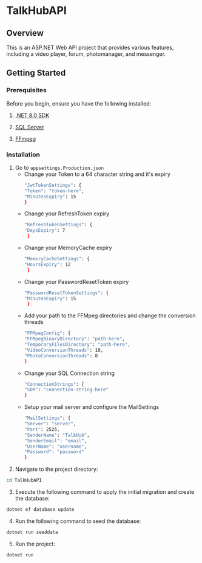 # TalkHubAPI

## Overview
This is an ASP.NET Web API project that provides various features, including a video player, forum, photomanager, and messenger.
## Getting Started
### Prerequisites
Before you begin, ensure you have the following installed:

1. [.NET 8.0 SDK](https://dotnet.microsoft.com/download/dotnet/8.0)

2. [SQL Server](https://www.microsoft.com/en-us/sql-server/sql-server-downloads)

3. [FFmpeg](https://www.ffmpeg.org/download.html)

### Installation
1. Go to `appsettings.Production.json`
   - Change your Token to a 64 character string and it's expiry
     ```bash
     "JwtTokenSettings": {
     "Token": "token-here",
     "MinutesExpiry": 15
     }
   - Change your RefreshToken expiry
     ```bash
     "RefreshTokenSettings": {
     "DaysExpiry": 7
      }
   - Change your MemoryCache expiry
     ```bash
     "MemoryCacheSettings": {
     "HoursExpiry": 12
      }
   - Change your PasswordResetToken expiry
     ```bash
     "PasswordResetTokenSettings": {
     "MinutesExpiry": 15
      }
   - Add your path to the FFMpeg directories and change the conversion threads
     ```bash
     "FFMpegConfig": {
     "FFMpegBinaryDirectory": "path-here",
     "TemporaryFilesDirectory": "path-here",
     "VideoConversionThreads": 10,
     "PhotoConversionThreads": 8
     }
   - Change your SQL Connection string
     ```bash
     "ConnectionStrings": {
     "SDR": "connection-string-here"
     }
    - Setup your mail server and configure the MailSettings
        ```bash
       "MailSettings": {
      "Server": "server",
      "Port": 2525,
      "SenderName": "TalkHub",
      "SenderEmail": "email",
      "UserName": "username",
      "Password": "password"
       }
     
3. Navigate to the project directory:
```bash
cd TalkHubAPI
```
3. Execute the following command to apply the initial migration and create the database:
```bash
dotnet ef database update
```
4. Run the following command to seed the database:
```bash
dotnet run seeddata
```
5. Run the project:
```bash
dotnet run
```
